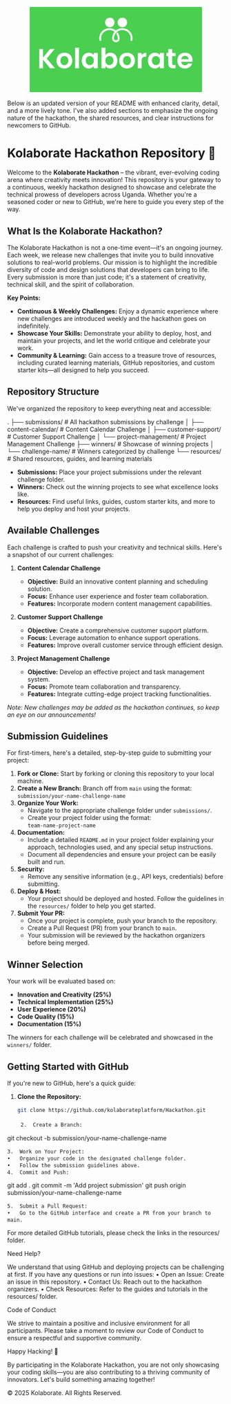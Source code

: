 <p align="center">
  <img src="logo-2.png" alt="Kolaborate Logo" width="400"/>
</p>

Below is an updated version of your README with enhanced clarity, detail, and a more lively tone. I've also added sections to emphasize the ongoing nature of the hackathon, the shared resources, and clear instructions for newcomers to GitHub.

# Kolaborate Hackathon Repository 🚀

Welcome to the **Kolaborate Hackathon** – the vibrant, ever-evolving coding arena where creativity meets innovation! This repository is your gateway to a continuous, weekly hackathon designed to showcase and celebrate the technical prowess of developers across Uganda. Whether you're a seasoned coder or new to GitHub, we're here to guide you every step of the way.

## What Is the Kolaborate Hackathon?

The Kolaborate Hackathon is not a one-time event—it's an ongoing journey. Each week, we release new challenges that invite you to build innovative solutions to real-world problems. Our mission is to highlight the incredible diversity of code and design solutions that developers can bring to life. Every submission is more than just code; it's a statement of creativity, technical skill, and the spirit of collaboration.

**Key Points:**
- **Continuous & Weekly Challenges:** Enjoy a dynamic experience where new challenges are introduced weekly and the hackathon goes on indefinitely.
- **Showcase Your Skills:** Demonstrate your ability to deploy, host, and maintain your projects, and let the world critique and celebrate your work.
- **Community & Learning:** Gain access to a treasure trove of resources, including curated learning materials, GitHub repositories, and custom starter kits—all designed to help you succeed.

## Repository Structure

We've organized the repository to keep everything neat and accessible:

.
├── submissions/                    # All hackathon submissions by challenge
│   ├── content-calendar/          # Content Calendar Challenge
│   ├── customer-support/          # Customer Support Challenge
│   └── project-management/        # Project Management Challenge
├── winners/                       # Showcase of winning projects
│   └── challenge-name/            # Winners categorized by challenge
└── resources/                     # Shared resources, guides, and learning materials

- **Submissions:** Place your project submissions under the relevant challenge folder.
- **Winners:** Check out the winning projects to see what excellence looks like.
- **Resources:** Find useful links, guides, custom starter kits, and more to help you deploy and host your projects.

## Available Challenges

Each challenge is crafted to push your creativity and technical skills. Here's a snapshot of our current challenges:

1. **Content Calendar Challenge**
   - **Objective:** Build an innovative content planning and scheduling solution.
   - **Focus:** Enhance user experience and foster team collaboration.
   - **Features:** Incorporate modern content management capabilities.

2. **Customer Support Challenge**
   - **Objective:** Create a comprehensive customer support platform.
   - **Focus:** Leverage automation to enhance support operations.
   - **Features:** Improve overall customer service through efficient design.

3. **Project Management Challenge**
   - **Objective:** Develop an effective project and task management system.
   - **Focus:** Promote team collaboration and transparency.
   - **Features:** Integrate cutting-edge project tracking functionalities.

*Note: New challenges may be added as the hackathon continues, so keep an eye on our announcements!*

## Submission Guidelines

For first-timers, here's a detailed, step-by-step guide to submitting your project:

1. **Fork or Clone:** Start by forking or cloning this repository to your local machine.
2. **Create a New Branch:** Branch off from `main` using the format:  
   `submission/your-name-challenge-name`
3. **Organize Your Work:**
   - Navigate to the appropriate challenge folder under `submissions/`.
   - Create your project folder using the format:  
     `team-name-project-name`
4. **Documentation:**  
   - Include a detailed `README.md` in your project folder explaining your approach, technologies used, and any special setup instructions.
   - Document all dependencies and ensure your project can be easily built and run.
5. **Security:**  
   - Remove any sensitive information (e.g., API keys, credentials) before submitting.
6. **Deploy & Host:**  
   - Your project should be deployed and hosted. Follow the guidelines in the `resources/` folder to help you get started.
7. **Submit Your PR:**
   - Once your project is complete, push your branch to the repository.
   - Create a Pull Request (PR) from your branch to `main`.
   - Your submission will be reviewed by the hackathon organizers before being merged.

## Winner Selection

Your work will be evaluated based on:
- **Innovation and Creativity (25%)**
- **Technical Implementation (25%)**
- **User Experience (20%)**
- **Code Quality (15%)**
- **Documentation (15%)**

The winners for each challenge will be celebrated and showcased in the `winners/` folder.

## Getting Started with GitHub

If you're new to GitHub, here's a quick guide:
1. **Clone the Repository:**  
   ```bash
   git clone https://github.com/kolaborateplatform/Hackathon.git

	2.	Create a Branch:

git checkout -b submission/your-name-challenge-name


	3.	Work on Your Project:
	•	Organize your code in the designated challenge folder.
	•	Follow the submission guidelines above.
	4.	Commit and Push:

git add .
git commit -m 'Add project submission'
git push origin submission/your-name-challenge-name


	5.	Submit a Pull Request:
	•	Go to the GitHub interface and create a PR from your branch to main.

For more detailed GitHub tutorials, please check the links in the resources/ folder.

Need Help?

We understand that using GitHub and deploying projects can be challenging at first. If you have any questions or run into issues:
	•	Open an Issue: Create an issue in this repository.
	•	Contact Us: Reach out to the hackathon organizers.
	•	Check Resources: Refer to the guides and tutorials in the resources/ folder.

Code of Conduct

We strive to maintain a positive and inclusive environment for all participants. Please take a moment to review our Code of Conduct to ensure a respectful and supportive community.

Happy Hacking! 🎉

By participating in the Kolaborate Hackathon, you are not only showcasing your coding skills—you are also contributing to a thriving community of innovators. Let's build something amazing together!

© 2025 Kolaborate. All Rights Reserved.